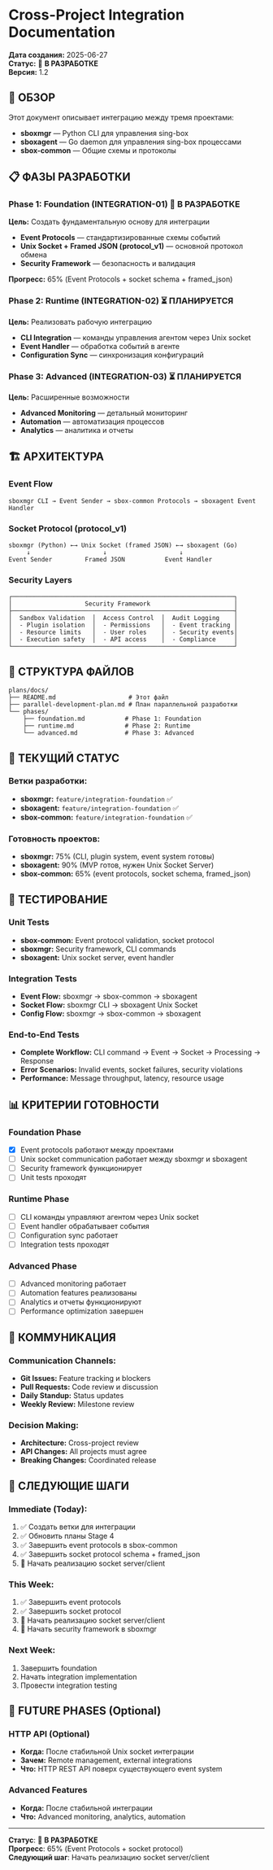# Cross-Project Integration Documentation

**Дата создания:** 2025-06-27  
**Статус:** 🚀 **В РАЗРАБОТКЕ**  
**Версия:** 1.2

## 🎯 ОБЗОР

Этот документ описывает интеграцию между тремя проектами:
- **sboxmgr** — Python CLI для управления sing-box
- **sboxagent** — Go daemon для управления sing-box процессами
- **sbox-common** — Общие схемы и протоколы

## 📋 ФАЗЫ РАЗРАБОТКИ

### Phase 1: Foundation (INTEGRATION-01) 🚀 **В РАЗРАБОТКЕ**
**Цель:** Создать фундаментальную основу для интеграции

- **Event Protocols** — стандартизированные схемы событий
- **Unix Socket + Framed JSON (protocol_v1)** — основной протокол обмена
- **Security Framework** — безопасность и валидация

**Прогресс:** 65% (Event Protocols + socket schema + framed_json)

### Phase 2: Runtime (INTEGRATION-02) ⏳ **ПЛАНИРУЕТСЯ**
**Цель:** Реализовать рабочую интеграцию

- **CLI Integration** — команды управления агентом через Unix socket
- **Event Handler** — обработка событий в агенте
- **Configuration Sync** — синхронизация конфигураций

### Phase 3: Advanced (INTEGRATION-03) ⏳ **ПЛАНИРУЕТСЯ**
**Цель:** Расширенные возможности

- **Advanced Monitoring** — детальный мониторинг
- **Automation** — автоматизация процессов
- **Analytics** — аналитика и отчеты

## 🏗️ АРХИТЕКТУРА

### Event Flow
```
sboxmgr CLI → Event Sender → sbox-common Protocols → sboxagent Event Handler
```

### Socket Protocol (protocol_v1)
```
sboxmgr (Python) ←→ Unix Socket (framed JSON) ←→ sboxagent (Go)
     ↓                    ↓                    ↓
Event Sender         Framed JSON           Event Handler
```

### Security Layers
```
┌─────────────────────────────────────────────────────────────┐
│                    Security Framework                       │
├─────────────────────────────────────────────────────────────┤
│  Sandbox Validation  │  Access Control  │  Audit Logging    │
│  - Plugin isolation  │  - Permissions   │  - Event tracking │
│  - Resource limits   │  - User roles    │  - Security events│
│  - Execution safety  │  - API access    │  - Compliance     │
└─────────────────────────────────────────────────────────────┘
```

## 📁 СТРУКТУРА ФАЙЛОВ

```
plans/docs/
├── README.md                    # Этот файл
├── parallel-development-plan.md # План параллельной разработки
└── phases/
    ├── foundation.md           # Phase 1: Foundation
    ├── runtime.md              # Phase 2: Runtime
    └── advanced.md             # Phase 3: Advanced
```

## 🔄 ТЕКУЩИЙ СТАТУС

### Ветки разработки:
- **sboxmgr:** `feature/integration-foundation` ✅
- **sboxagent:** `feature/integration-foundation` ✅  
- **sbox-common:** `feature/integration-foundation` ✅

### Готовность проектов:
- **sboxmgr:** 75% (CLI, plugin system, event system готовы)
- **sboxagent:** 90% (MVP готов, нужен Unix Socket Server)
- **sbox-common:** 65% (event protocols, socket schema, framed_json)

## 🧪 ТЕСТИРОВАНИЕ

### Unit Tests
- **sbox-common:** Event protocol validation, socket protocol
- **sboxmgr:** Security framework, CLI commands
- **sboxagent:** Unix socket server, event handler

### Integration Tests
- **Event Flow:** sboxmgr → sbox-common → sboxagent
- **Socket Flow:** sboxmgr CLI → sboxagent Unix Socket
- **Config Flow:** sboxmgr → sbox-common → sboxagent

### End-to-End Tests
- **Complete Workflow:** CLI command → Event → Socket → Processing → Response
- **Error Scenarios:** Invalid events, socket failures, security violations
- **Performance:** Message throughput, latency, resource usage

## 📊 КРИТЕРИИ ГОТОВНОСТИ

### Foundation Phase
- [x] Event protocols работают между проектами
- [ ] Unix socket communication работает между sboxmgr и sboxagent
- [ ] Security framework функционирует
- [ ] Unit tests проходят

### Runtime Phase
- [ ] CLI команды управляют агентом через Unix socket
- [ ] Event handler обрабатывает события
- [ ] Configuration sync работает
- [ ] Integration tests проходят

### Advanced Phase
- [ ] Advanced monitoring работает
- [ ] Automation features реализованы
- [ ] Analytics и отчеты функционируют
- [ ] Performance optimization завершен

## 🔗 КОММУНИКАЦИЯ

### Communication Channels:
- **Git Issues:** Feature tracking и blockers
- **Pull Requests:** Code review и discussion
- **Daily Standup:** Status updates
- **Weekly Review:** Milestone review

### Decision Making:
- **Architecture:** Cross-project review
- **API Changes:** All projects must agree
- **Breaking Changes:** Coordinated release

## 🚀 СЛЕДУЮЩИЕ ШАГИ

### Immediate (Today):
1. ✅ Создать ветки для интеграции
2. ✅ Обновить планы Stage 4
3. ✅ Завершить event protocols в sbox-common
4. ✅ Завершить socket protocol schema + framed_json
5. 🔄 Начать реализацию socket server/client

### This Week:
1. ✅ Завершить event protocols
2. ✅ Завершить socket protocol
3. 🔄 Начать реализацию socket server/client
4. 🔄 Начать security framework в sboxmgr

### Next Week:
1. Завершить foundation
2. Начать integration implementation
3. Провести integration testing

## 🔮 FUTURE PHASES (Optional)

### HTTP API (Optional)
- **Когда:** После стабильной Unix socket интеграции
- **Зачем:** Remote management, external integrations
- **Что:** HTTP REST API поверх существующего event system

### Advanced Features
- **Когда:** После стабильной интеграции
- **Что:** Advanced monitoring, analytics, automation

---

**Статус**: 🚀 **В РАЗРАБОТКЕ**  
**Прогресс**: 65% (Event Protocols + socket protocol)  
**Следующий шаг**: Начать реализацию socket server/client 